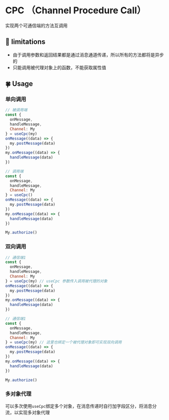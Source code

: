 # CPC （Channel Procedure Call）

实现两个可通信端的方法互调用

## 🚫 limitations  

- 由于调用参数和返回结果都是通过消息通道传递，所以所有的方法都将是异步的  
- 只能调用被代理对象上的函数，不能获取属性值

## 🍀 Usage

### 单向调用  

```javascript
// 被调用端
const {
  onMessage,
  handleMessage,
  Channel: My
} = useCpc(my)
onMessage((data) => {
  my.postMessage(data)
})
my.onMessage((data) => {
  handleMessage(data)
})

// 调用端
const {
  onMessage,
  handleMessage,
  Channel: My
} = useCpc()
onMessage((data) => {
  my.postMessage(data)
})
my.onMessage((data) => {
  handleMessage(data)
})

My.authorize()
```

### 双向调用  

```javascript
// 通信端1
const {
  onMessage,
  handleMessage,
  Channel: My
} = useCpc(my) // useCpc 参数传入调用被代理的对象
onMessage((data) => {
  my.postMessage(data)
})
my.onMessage((data) => {
  handleMessage(data)
})

// 通信端1
const {
  onMessage,
  handleMessage,
  Channel: My
} = useCpc(my) // 这里也绑定一个被代理对象即可实现双向调用
onMessage((data) => {
  my.postMessage(data)
})
my.onMessage((data) => {
  handleMessage(data)
})

My.authorize()
```

### 多对象代理  

可以多次使用`useCpc`绑定多个对象，在消息传递时自行加字段区分，将消息分流，以实现多对象代理  
